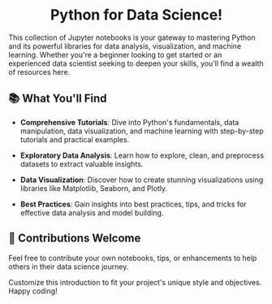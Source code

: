 <h1 align="center">Python for Data Science!</h1>

<p align="left">
  This collection of Jupyter notebooks is your gateway to mastering Python and its powerful libraries for data analysis, visualization, and machine learning. Whether you're a beginner looking to get started or an experienced data scientist seeking to deepen your skills, you'll find a wealth of resources here.
</p>

## 📚 What You'll Find

- **Comprehensive Tutorials**: Dive into Python's fundamentals, data manipulation, data visualization, and machine learning with step-by-step tutorials and practical examples.

- **Exploratory Data Analysis**: Learn how to explore, clean, and preprocess datasets to extract valuable insights.

- **Data Visualization**: Discover how to create stunning visualizations using libraries like Matplotlib, Seaborn, and Plotly.

- **Best Practices**: Gain insights into best practices, tips, and tricks for effective data analysis and model building.

## 🌟 Contributions Welcome

Feel free to contribute your own notebooks, tips, or enhancements to help others in their data science journey.

Customize this introduction to fit your project's unique style and objectives. Happy coding!
